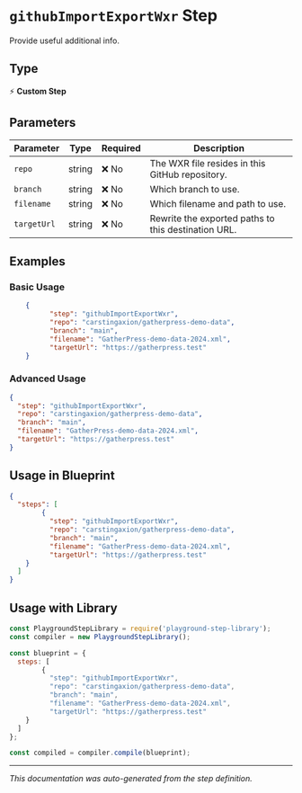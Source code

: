 # `githubImportExportWxr` Step

Provide useful additional info.

## Type
⚡ **Custom Step**

## Parameters

| Parameter | Type | Required | Description |
|-----------|------|----------|-------------|
| `repo` | string | ❌ No | The WXR file resides in this GitHub repository. |
| `branch` | string | ❌ No | Which branch to use. |
| `filename` | string | ❌ No | Which filename and path to use. |
| `targetUrl` | string | ❌ No | Rewrite the exported paths to this destination URL. |


## Examples

### Basic Usage
```json
    {
          "step": "githubImportExportWxr",
          "repo": "carstingaxion/gatherpress-demo-data",
          "branch": "main",
          "filename": "GatherPress-demo-data-2024.xml",
          "targetUrl": "https://gatherpress.test"
    }
```

### Advanced Usage
```json
{
  "step": "githubImportExportWxr",
  "repo": "carstingaxion/gatherpress-demo-data",
  "branch": "main",
  "filename": "GatherPress-demo-data-2024.xml",
  "targetUrl": "https://gatherpress.test"
}
```

## Usage in Blueprint

```json
{
  "steps": [
        {
          "step": "githubImportExportWxr",
          "repo": "carstingaxion/gatherpress-demo-data",
          "branch": "main",
          "filename": "GatherPress-demo-data-2024.xml",
          "targetUrl": "https://gatherpress.test"
    }
  ]
}
```

## Usage with Library

```javascript
const PlaygroundStepLibrary = require('playground-step-library');
const compiler = new PlaygroundStepLibrary();

const blueprint = {
  steps: [
        {
          "step": "githubImportExportWxr",
          "repo": "carstingaxion/gatherpress-demo-data",
          "branch": "main",
          "filename": "GatherPress-demo-data-2024.xml",
          "targetUrl": "https://gatherpress.test"
    }
  ]
};

const compiled = compiler.compile(blueprint);
```



---

*This documentation was auto-generated from the step definition.*
